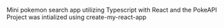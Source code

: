 Mini pokemon search app utilizing Typescript with React and the PokeAPI
Project was intialized using create-my-react-app
